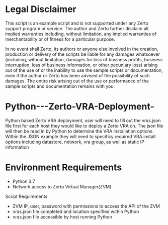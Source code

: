 # Legal Disclaimer
This script is an example script and is not supported under any Zerto support program or service. The author and Zerto further disclaim all implied warranties including, without limitation, any implied warranties of merchantability or of fitness for a particular purpose.

In no event shall Zerto, its authors or anyone else involved in the creation, production or delivery of the scripts be liable for any damages whatsoever (including, without limitation, damages for loss of business profits, business interruption, loss of business information, or other pecuniary loss) arising out of the use of or the inability to use the sample scripts or documentation, even if the author or Zerto has been advised of the possibility of such damages. The entire risk arising out of the use or performance of the sample scripts and documentation remains with you.

# Python---Zerto-VRA-Deployment-
Python based Zerto VRA deployment, user will need to fill out the vras.json file first for each host they would like to deploy a Zerto VRA on. The json file will then be read in by Python to determine the VRA installation options. Within the JSON example they will need to specificy required VRA install options including datastore, network, vra group, as well as static IP information 

# Environment Requirements
- Python 3.7
- Network access to Zerto Virtual Manager(ZVM)

Script Requirements 
- ZVM IP, user, password with permissions to access the API of the ZVM
- vras.json file completed and location specified within Python
- vras.json file accessible by host running Python
